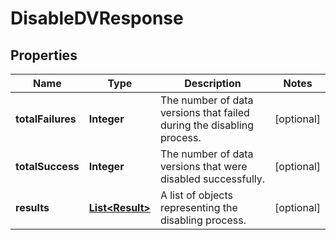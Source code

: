 

# DisableDVResponse


## Properties

| Name | Type | Description | Notes |
|------------ | ------------- | ------------- | -------------|
|**totalFailures** | **Integer** | The number of data versions that failed during the disabling process. |  [optional] |
|**totalSuccess** | **Integer** | The number of data versions that were disabled successfully. |  [optional] |
|**results** | [**List&lt;Result&gt;**](Result.md) | A list of objects representing the disabling process. |  [optional] |



